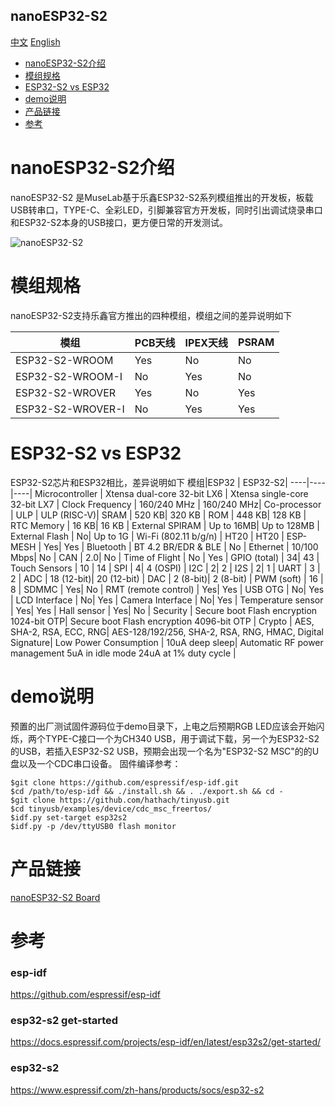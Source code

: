 nanoESP32-S2
-----------
[中文](./README.md) [English](./README_en.md)

* [nanoESP32-S2介绍](#nanoESP32-S2介绍) 
* [模组规格](#模组规格)
* [ESP32-S2 vs ESP32](#ESP32-S2-vs-ESP32)
* [demo说明](#demo说明)
* [产品链接](#产品链接)
* [参考](#参考)


# nanoESP32-S2介绍
nanoESP32-S2 是MuseLab基于乐鑫ESP32-S2系列模组推出的开发板，板载USB转串口，TYPE-C、全彩LED，引脚兼容官方开发板，同时引出调试烧录串口和ESP32-S2本身的USB接口，更方便日常的开发测试。

![nanoESP32-S2](https://github.com/wuxx/nanoesp32-s2/blob/master/doc/nanoESP32-S2.jpg)
# 模组规格 
nanoESP32-S2支持乐鑫官方推出的四种模组，模组之间的差异说明如下

模组|PCB天线 | IPEX天线|PSRAM|
----|----|----|-----|
ESP32-S2-WROOM | Yes | No |No|
ESP32-S2-WROOM-I | No  | Yes|No|
ESP32-S2-WROVER | Yes   | No|Yes|
ESP32-S2-WROVER-I | No  | Yes | Yes|

# ESP32-S2 vs ESP32
ESP32-S2芯片和ESP32相比，差异说明如下
模组|ESP32 | ESP32-S2|
----|----|----|
Microcontroller | Xtensa dual-core 32-bit LX6 | Xtensa single-core 32-bit LX7 |
Clock Frequency | 160/240 MHz | 160/240 MHz|
Co-processor | ULP   |  ULP (RISC-V)|
SRAM | 520 KB| 320 KB |
ROM | 448 KB| 128 KB |
RTC Memory | 16 KB| 16 KB |
External SPIRAM | Up to 16MB| Up to 128MB |
External Flash | No| Up to 1G |
Wi-Fi (802.11 b/g/n) | HT20 | HT20 |
ESP-MESH | Yes| Yes |
Bluetooth | BT 4.2 BR/EDR & BLE |  No |
Ethernet | 10/100 Mbps| No |
CAN | 2.0| No |
Time of Flight |  No | Yes |
GPIO (total) | 34| 43 |
Touch Sensors | 10 | 14 |
SPI | 4| 4 (OSPI) |
I2C | 2| 2 |
I2S | 2| 1 |
UART | 3 | 2 |
ADC | 18 (12-bit)| 20 (12-bit) |
DAC | 2 (8-bit)| 2 (8-bit) |
PWM (soft) | 16 | 8 |
SDMMC | Yes| No |
RMT (remote control) | Yes| Yes |
USB OTG | No| Yes |
LCD Interface | No| Yes |
Camera Interface | No| Yes |
Temperature sensor | Yes| Yes |
Hall sensor | Yes| No |
Security | Secure boot Flash encryption 1024-bit OTP| Secure boot Flash encryption 4096-bit OTP |
Crypto | AES, SHA-2, RSA, ECC, RNG| AES-128/192/256, SHA-2, RSA, RNG, HMAC, Digital Signature|
Low Power Consumption | 10uA deep sleep| Automatic RF power management 5uA in idle mode 24uA at 1% duty cycle |


# demo说明
预置的出厂测试固件源码位于demo目录下，上电之后预期RGB LED应该会开始闪烁，两个TYPE-C接口一个为CH340 USB，用于调试下载，另一个为ESP32-S2的USB，若插入ESP32-S2 USB，预期会出现一个名为"ESP32-S2 MSC"的的U盘以及一个CDC串口设备。
固件编译参考：
```
$git clone https://github.com/espressif/esp-idf.git
$cd /path/to/esp-idf && ./install.sh && . ./export.sh && cd -
$git clone https://github.com/hathach/tinyusb.git
$cd tinyusb/examples/device/cdc_msc_freertos/
$idf.py set-target esp32s2
$idf.py -p /dev/ttyUSB0 flash monitor
```
# 产品链接
[nanoESP32-S2 Board](https://item.taobao.com/item.htm?id=620291976381)

# 参考
### esp-idf
https://github.com/espressif/esp-idf
### esp32-s2 get-started
https://docs.espressif.com/projects/esp-idf/en/latest/esp32s2/get-started/
### esp32-s2
https://www.espressif.com/zh-hans/products/socs/esp32-s2
